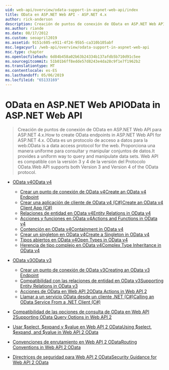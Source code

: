 ```yaml
---
uid: web-api/overview/odata-support-in-aspnet-web-api/index
title: OData en ASP.NET Web API - ASP.NET 4.x
author: rick-anderson
description: Creación de puntos de conexión de OData en ASP.NET Web API para ASP.NET 4.x
ms.author: riande
ms.date: 08/17/2012
ms.custom: seoapril2019
ms.assetid: 9151c605-e911-4f24-95b5-ca310b105abf
msc.legacyurl: /web-api/overview/odata-support-in-aspnet-web-api
msc.type: chapter
ms.openlocfilehash: 6d84b458a02b63b24334b137afdb5b710d91c5ee
ms.sourcegitcommit: 51b01b6ff8edde57d8243e4da28c9f1e7f1962b2
ms.translationtype: MT
ms.contentlocale: es-ES
ms.lasthandoff: 05/06/2019
ms.locfileid: "65133169"
---
```

# <a name="odata-in-aspnet-web-api"></a><span data-ttu-id="b0b7a-103">OData en ASP.NET Web API</span><span class="sxs-lookup"><span data-stu-id="b0b7a-103">OData in ASP.NET Web API</span></span>

> <span data-ttu-id="b0b7a-104">Creación de puntos de conexión de OData en ASP.NET Web API para ASP.NET 4.x.</span><span class="sxs-lookup"><span data-stu-id="b0b7a-104">How to create OData endpoints in ASP.NET Web API for ASP.NET 4.x.</span></span> <span data-ttu-id="b0b7a-105">OData es un protocolo de acceso a datos para la web.</span><span class="sxs-lookup"><span data-stu-id="b0b7a-105">OData is a data access protocol for the web.</span></span> <span data-ttu-id="b0b7a-106">Proporciona una manera uniforme para consultar y manipular conjuntos de datos.</span><span class="sxs-lookup"><span data-stu-id="b0b7a-106">It provides a uniform way to query and manipulate data sets.</span></span> <span data-ttu-id="b0b7a-107">Web API es compatible con la versión 3 y 4 de la versión del Protocolo OData.</span><span class="sxs-lookup"><span data-stu-id="b0b7a-107">Web API supports both Version 3 and Version 4 of the OData protocol.</span></span>

- [<span data-ttu-id="b0b7a-108">OData v4</span><span class="sxs-lookup"><span data-stu-id="b0b7a-108">OData v4</span></span>](odata-v4/index.md)

    - [<span data-ttu-id="b0b7a-109">Crear un punto de conexión de OData v4</span><span class="sxs-lookup"><span data-stu-id="b0b7a-109">Create an OData v4 Endpoint</span></span>](odata-v4/create-an-odata-v4-endpoint.md)
    - [<span data-ttu-id="b0b7a-110">Crear una aplicación de cliente de OData v4 (C#)</span><span class="sxs-lookup"><span data-stu-id="b0b7a-110">Create an OData v4 Client App (C#)</span></span>](odata-v4/create-an-odata-v4-client-app.md)
    - [<span data-ttu-id="b0b7a-111">Relaciones de entidad en OData v4</span><span class="sxs-lookup"><span data-stu-id="b0b7a-111">Entity Relations in OData v4</span></span>](odata-v4/entity-relations-in-odata-v4.md)
    - [<span data-ttu-id="b0b7a-112">Acciones y funciones en OData v4</span><span class="sxs-lookup"><span data-stu-id="b0b7a-112">Actions and Functions in OData v4</span></span>](odata-v4/odata-actions-and-functions.md)
    - [<span data-ttu-id="b0b7a-113">Contención en OData v4</span><span class="sxs-lookup"><span data-stu-id="b0b7a-113">Containment in OData v4</span></span>](odata-v4/odata-containment-in-web-api-22.md)
    - [<span data-ttu-id="b0b7a-114">Crear un singleton en OData v4</span><span class="sxs-lookup"><span data-stu-id="b0b7a-114">Create a Singleton in OData v4</span></span>](odata-v4/using-a-singleton-in-an-odata-endpoint-in-web-api-22.md)
    - [<span data-ttu-id="b0b7a-115">Tipos abiertos en OData v4</span><span class="sxs-lookup"><span data-stu-id="b0b7a-115">Open Types in OData v4</span></span>](odata-v4/use-open-types-in-odata-v4.md)
    - [<span data-ttu-id="b0b7a-116">Herencia de tipo complejo en OData v4</span><span class="sxs-lookup"><span data-stu-id="b0b7a-116">Complex Type Inheritance in OData v4</span></span>](odata-v4/complex-type-inheritance-in-odata-v4.md)
- [<span data-ttu-id="b0b7a-117">OData v3</span><span class="sxs-lookup"><span data-stu-id="b0b7a-117">OData v3</span></span>](odata-v3/index.md)

    - [<span data-ttu-id="b0b7a-118">Crear un punto de conexión de OData v3</span><span class="sxs-lookup"><span data-stu-id="b0b7a-118">Creating an OData v3 Endpoint</span></span>](odata-v3/creating-an-odata-endpoint.md)
    - [<span data-ttu-id="b0b7a-119">Compatibilidad con las relaciones de entidad en OData v3</span><span class="sxs-lookup"><span data-stu-id="b0b7a-119">Supporting Entity Relations in OData v3</span></span>](odata-v3/working-with-entity-relations.md)
    - [<span data-ttu-id="b0b7a-120">Acciones de OData en Web API 2</span><span class="sxs-lookup"><span data-stu-id="b0b7a-120">OData Actions in Web API 2</span></span>](odata-v3/odata-actions.md)
    - [<span data-ttu-id="b0b7a-121">Llamar a un servicio OData desde un cliente .NET (C#)</span><span class="sxs-lookup"><span data-stu-id="b0b7a-121">Calling an OData Service From a .NET Client (C#)</span></span>](odata-v3/calling-an-odata-service-from-a-net-client.md)
- [<span data-ttu-id="b0b7a-122">Compatibilidad de las opciones de consulta de OData en Web API 2</span><span class="sxs-lookup"><span data-stu-id="b0b7a-122">Supporting OData Query Options in Web API 2</span></span>](supporting-odata-query-options.md)
- [<span data-ttu-id="b0b7a-123">Usar $select, $expand y $value en Web API 2 OData</span><span class="sxs-lookup"><span data-stu-id="b0b7a-123">Using $select, $expand, and $value in Web API 2 OData</span></span>](using-select-expand-and-value.md)
- [<span data-ttu-id="b0b7a-124">Convenciones de enrutamiento en Web API 2 OData</span><span class="sxs-lookup"><span data-stu-id="b0b7a-124">Routing Conventions in Web API 2 OData</span></span>](odata-routing-conventions.md)
- [<span data-ttu-id="b0b7a-125">Directrices de seguridad para Web API 2 OData</span><span class="sxs-lookup"><span data-stu-id="b0b7a-125">Security Guidance for Web API 2 OData</span></span>](odata-security-guidance.md)
